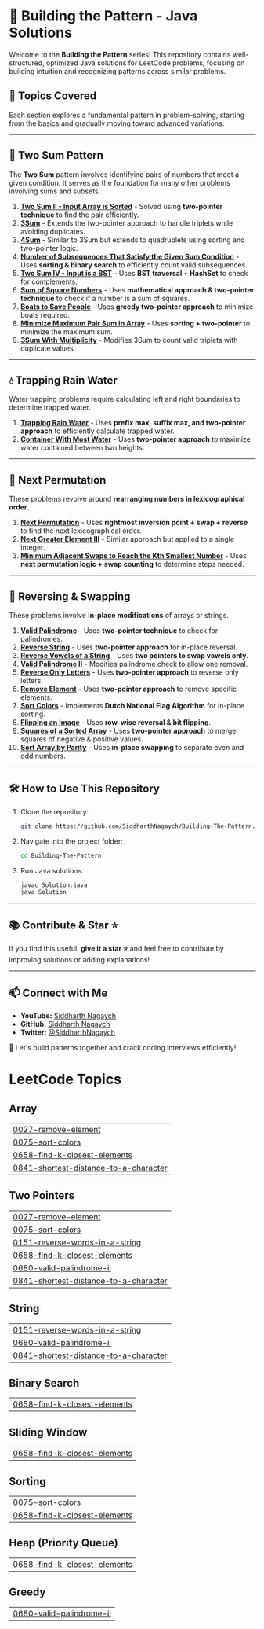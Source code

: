 # 🚀 Building the Pattern - Java Solutions

Welcome to the **Building the Pattern** series! This repository contains well-structured, optimized Java solutions for LeetCode problems, focusing on building intuition and recognizing patterns across similar problems.

## 📌 Topics Covered
Each section explores a fundamental pattern in problem-solving, starting from the basics and gradually moving toward advanced variations. 

---

## 🔢 Two Sum Pattern
The **Two Sum** pattern involves identifying pairs of numbers that meet a given condition. It serves as the foundation for many other problems involving sums and subsets.

1. **[Two Sum II - Input Array is Sorted](https://leetcode.com/problems/two-sum-ii-input-array-is-sorted/)** - Solved using **two-pointer technique** to find the pair efficiently.
2. **[3Sum](https://leetcode.com/problems/3sum/)** - Extends the two-pointer approach to handle triplets while avoiding duplicates.
3. **[4Sum](https://leetcode.com/problems/4sum/)** - Similar to 3Sum but extends to quadruplets using sorting and two-pointer logic.
4. **[Number of Subsequences That Satisfy the Given Sum Condition](https://leetcode.com/problems/number-of-subsequences-that-satisfy-the-given-sum-condition/)** - Uses **sorting & binary search** to efficiently count valid subsequences.
5. **[Two Sum IV - Input is a BST](https://leetcode.com/problems/two-sum-iv-input-is-a-bst/)** - Uses **BST traversal + HashSet** to check for complements.
6. **[Sum of Square Numbers](https://leetcode.com/problems/sum-of-square-numbers/)** - Uses **mathematical approach & two-pointer technique** to check if a number is a sum of squares.
7. **[Boats to Save People](https://leetcode.com/problems/boats-to-save-people/)** - Uses **greedy two-pointer approach** to minimize boats required.
8. **[Minimize Maximum Pair Sum in Array](https://leetcode.com/problems/minimize-maximum-pair-sum-in-array/)** - Uses **sorting + two-pointer** to minimize the maximum sum.
9. **[3Sum With Multiplicity](https://leetcode.com/problems/3sum-with-multiplicity/)** - Modifies 3Sum to count valid triplets with duplicate values.

---

## 💧 Trapping Rain Water
Water trapping problems require calculating left and right boundaries to determine trapped water.

1. **[Trapping Rain Water](https://leetcode.com/problems/trapping-rain-water/)** - Uses **prefix max, suffix max, and two-pointer approach** to efficiently calculate trapped water.
2. **[Container With Most Water](https://leetcode.com/problems/container-with-most-water/)** - Uses **two-pointer approach** to maximize water contained between two heights.

---

## 🔄 Next Permutation
These problems revolve around **rearranging numbers in lexicographical order**.

1. **[Next Permutation](https://leetcode.com/problems/next-permutation/)** - Uses **rightmost inversion point + swap + reverse** to find the next lexicographical order.
2. **[Next Greater Element III](https://leetcode.com/problems/next-greater-element-iii/)** - Similar approach but applied to a single integer.
3. **[Minimum Adjacent Swaps to Reach the Kth Smallest Number](https://leetcode.com/problems/minimum-adjacent-swaps-to-reach-the-kth-smallest-number/)** - Uses **next permutation logic + swap counting** to determine steps needed.

---

## 🔁 Reversing & Swapping
These problems involve **in-place modifications** of arrays or strings.

1. **[Valid Palindrome](https://leetcode.com/problems/valid-palindrome/)** - Uses **two-pointer technique** to check for palindromes.
2. **[Reverse String](https://leetcode.com/problems/reverse-string/)** - Uses **two-pointer approach** for in-place reversal.
3. **[Reverse Vowels of a String](https://leetcode.com/problems/reverse-vowels-of-a-string/)** - Uses **two pointers to swap vowels only**.
4. **[Valid Palindrome II](https://leetcode.com/problems/valid-palindrome-ii/)** - Modifies palindrome check to allow one removal.
5. **[Reverse Only Letters](https://leetcode.com/problems/reverse-only-letters/)** - Uses **two-pointer approach** to reverse only letters.
6. **[Remove Element](https://leetcode.com/problems/remove-element/)** - Uses **two-pointer approach** to remove specific elements.
7. **[Sort Colors](https://leetcode.com/problems/sort-colors/)** - Implements **Dutch National Flag Algorithm** for in-place sorting.
8. **[Flipping an Image](https://leetcode.com/problems/flipping-an-image/)** - Uses **row-wise reversal & bit flipping**.
9. **[Squares of a Sorted Array](https://leetcode.com/problems/squares-of-a-sorted-array/)** - Uses **two-pointer approach** to merge squares of negative & positive values.
10. **[Sort Array by Parity](https://leetcode.com/problems/sort-array-by-parity/)** - Uses **in-place swapping** to separate even and odd numbers.

---

## 🛠️ How to Use This Repository
1. Clone the repository:
   ```sh
   git clone https://github.com/SiddharthNagaych/Building-The-Pattern.git
   ```
2. Navigate into the project folder:
   ```sh
   cd Building-The-Pattern
   ```
3. Run Java solutions:
   ```sh
   javac Solution.java
   java Solution
   ```

---

## 📚 Contribute & Star ⭐
If you find this useful, **give it a star ⭐** and feel free to contribute by improving solutions or adding explanations!

---

## 📫 Connect with Me
- **YouTube:** [Siddharth Nagaych](https://www.youtube.com/@SiddharthNagaych)
- **GitHub:** [Siddharth Nagaych](https://github.com/SiddharthNagaych)
- **Twitter:** [@SiddharthNagaych](https://twitter.com/SiddharthNagaych)

🚀 Let's build patterns together and crack coding interviews efficiently!

<!---LeetCode Topics Start-->
# LeetCode Topics
## Array
|  |
| ------- |
| [0027-remove-element](https://github.com/SiddharthNagaych/Building-The-Pattern/tree/master/0027-remove-element) |
| [0075-sort-colors](https://github.com/SiddharthNagaych/Building-The-Pattern/tree/master/0075-sort-colors) |
| [0658-find-k-closest-elements](https://github.com/SiddharthNagaych/Building-The-Pattern/tree/master/0658-find-k-closest-elements) |
| [0841-shortest-distance-to-a-character](https://github.com/SiddharthNagaych/Building-The-Pattern/tree/master/0841-shortest-distance-to-a-character) |
## Two Pointers
|  |
| ------- |
| [0027-remove-element](https://github.com/SiddharthNagaych/Building-The-Pattern/tree/master/0027-remove-element) |
| [0075-sort-colors](https://github.com/SiddharthNagaych/Building-The-Pattern/tree/master/0075-sort-colors) |
| [0151-reverse-words-in-a-string](https://github.com/SiddharthNagaych/Building-The-Pattern/tree/master/0151-reverse-words-in-a-string) |
| [0658-find-k-closest-elements](https://github.com/SiddharthNagaych/Building-The-Pattern/tree/master/0658-find-k-closest-elements) |
| [0680-valid-palindrome-ii](https://github.com/SiddharthNagaych/Building-The-Pattern/tree/master/0680-valid-palindrome-ii) |
| [0841-shortest-distance-to-a-character](https://github.com/SiddharthNagaych/Building-The-Pattern/tree/master/0841-shortest-distance-to-a-character) |
## String
|  |
| ------- |
| [0151-reverse-words-in-a-string](https://github.com/SiddharthNagaych/Building-The-Pattern/tree/master/0151-reverse-words-in-a-string) |
| [0680-valid-palindrome-ii](https://github.com/SiddharthNagaych/Building-The-Pattern/tree/master/0680-valid-palindrome-ii) |
| [0841-shortest-distance-to-a-character](https://github.com/SiddharthNagaych/Building-The-Pattern/tree/master/0841-shortest-distance-to-a-character) |
## Binary Search
|  |
| ------- |
| [0658-find-k-closest-elements](https://github.com/SiddharthNagaych/Building-The-Pattern/tree/master/0658-find-k-closest-elements) |
## Sliding Window
|  |
| ------- |
| [0658-find-k-closest-elements](https://github.com/SiddharthNagaych/Building-The-Pattern/tree/master/0658-find-k-closest-elements) |
## Sorting
|  |
| ------- |
| [0075-sort-colors](https://github.com/SiddharthNagaych/Building-The-Pattern/tree/master/0075-sort-colors) |
| [0658-find-k-closest-elements](https://github.com/SiddharthNagaych/Building-The-Pattern/tree/master/0658-find-k-closest-elements) |
## Heap (Priority Queue)
|  |
| ------- |
| [0658-find-k-closest-elements](https://github.com/SiddharthNagaych/Building-The-Pattern/tree/master/0658-find-k-closest-elements) |
## Greedy
|  |
| ------- |
| [0680-valid-palindrome-ii](https://github.com/SiddharthNagaych/Building-The-Pattern/tree/master/0680-valid-palindrome-ii) |
<!---LeetCode Topics End-->
